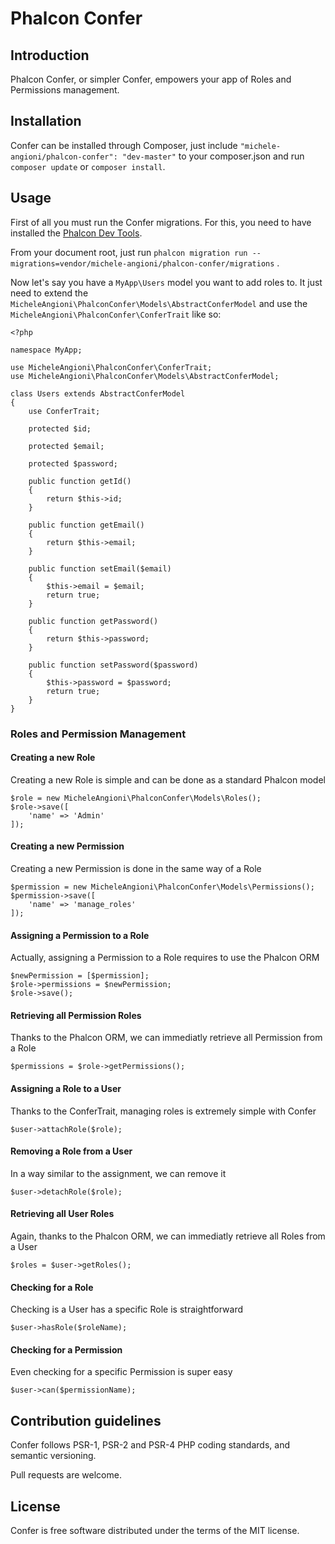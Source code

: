 # Phalcon Confer

## Introduction

Phalcon Confer, or simpler Confer, empowers your app of Roles and Permissions management.   

## Installation
 
Confer can be installed through Composer, just include `"michele-angioni/phalcon-confer": "dev-master"` to your composer.json and run `composer update` or `composer install`.

## Usage

First of all you must run the Confer migrations. 
For this, you need to have installed the [Phalcon Dev Tools](https://github.com/phalcon/phalcon-devtools).

From your document root, just run `phalcon migration run --migrations=vendor/michele-angioni/phalcon-confer/migrations` .

Now let's say you have a `MyApp\Users` model you want to add roles to. 
It just need to extend the `MicheleAngioni\PhalconConfer\Models\AbstractConferModel` and use the `MicheleAngioni\PhalconConfer\ConferTrait` like so:

    <?php
    
    namespace MyApp;
    
    use MicheleAngioni\PhalconConfer\ConferTrait;
    use MicheleAngioni\PhalconConfer\Models\AbstractConferModel;

    class Users extends AbstractConferModel
    {
        use ConferTrait;
    
        protected $id;
    
        protected $email;
    
        protected $password;
    
        public function getId()
        {
            return $this->id;
        }
    
        public function getEmail()
        {
            return $this->email;
        }
    
        public function setEmail($email)
        {
            $this->email = $email;
            return true;
        }
    
        public function getPassword()
        {
            return $this->password;
        }
    
        public function setPassword($password)
        {
            $this->password = $password;
            return true;
        }
    }

### Roles and Permission Management    
    
#### Creating a new Role

Creating a new Role is simple and can be done as a standard Phalcon model

    $role = new MicheleAngioni\PhalconConfer\Models\Roles();
    $role->save([
        'name' => 'Admin'
    ]);
    
#### Creating a new Permission

Creating a new Permission is done in the same way of a Role

    $permission = new MicheleAngioni\PhalconConfer\Models\Permissions();
    $permission->save([
        'name' => 'manage_roles'
    ]);
    
#### Assigning a Permission to a Role

Actually, assigning a Permission to a Role requires to use the Phalcon ORM

    $newPermission = [$permission];
    $role->permissions = $newPermission;
    $role->save();

#### Retrieving all Permission Roles

Thanks to the Phalcon ORM, we can immediatly retrieve all Permission from a Role

    $permissions = $role->getPermissions();

#### Assigning a Role to a User

Thanks to the ConferTrait, managing roles is extremely simple with Confer

    $user->attachRole($role);

#### Removing a Role from a User

In a way similar to the assignment, we can remove it

    $user->detachRole($role);

#### Retrieving all User Roles

Again, thanks to the Phalcon ORM, we can immediatly retrieve all Roles from a User

    $roles = $user->getRoles();

#### Checking for a Role

Checking is a User has a specific Role is straightforward

    $user->hasRole($roleName);

#### Checking for a Permission

Even checking for a specific Permission is super easy

    $user->can($permissionName);

## Contribution guidelines

Confer follows PSR-1, PSR-2 and PSR-4 PHP coding standards, and semantic versioning.

Pull requests are welcome.

## License

Confer is free software distributed under the terms of the MIT license.
    